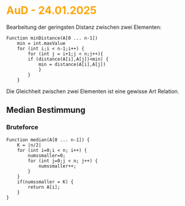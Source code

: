 # <font color = "orange">AuD - 24.01.2025</font>
Bearbeitung der geringsten Distanz zwischen zwei Elementen:
```
Function minDistance(A[0 ... n-1])
	min = int.maxValue
	for (int i;i < n-1;i++) {
		for (int j = i+1;j < n;j++){
		if (distance(A[i],A[j])<min) {
			min = distance(A[i],A[j])
			}
		}
	}
```

Die Gleichheit zwischen zwei Elementen ist eine gewisse Art Relation.

## Median Bestimmung
### Bruteforce
```
Function median(A[0 ... n-1]) {
	K = |n/2|
	for (int i=0;i < n; i++) {
		numssmaller=0;
		for (int j=0;j < n; j++) {
			numssmaller++;
		}
	}
	if(numssmaller = K) {
		return A[i];
	}
}
```